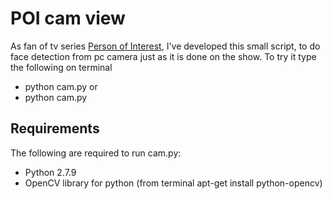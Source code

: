 # POI cam view #
As fan of tv series [Person of Interest](http://www.imdb.com/title/tt1839578/), I've developed this small script, to 
do face detection from pc camera just as it is done on the show.
To try it type the following on terminal
* python cam.py
or
* python cam.py <PNGFILE>

## Requirements ##
The following are required to run cam.py:
* Python 2.7.9
* OpenCV library for python (from terminal apt-get install python-opencv)

